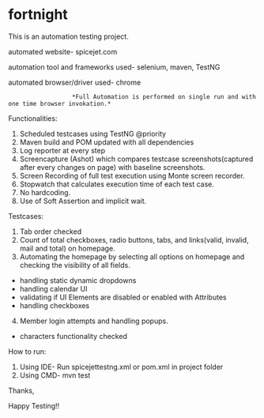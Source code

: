 # fortnight

This is an automation testing project.

automated website- spicejet.com

automation tool and frameworks used- selenium, maven, TestNG

automated browser/driver used- chrome 
 
                      *Full Automation is performed on single run and with one time browser invokation.*

 
Functionalities:
1. Scheduled testcases using TestNG @priority
2. Maven build and POM updated with all dependencies
3. Log reporter at every step
4. Screencapture (Ashot) which compares testcase screenshots(captured after every changes on page) with baseline screenshots.
5. Screen Recording of full test execution using Monte screen recorder.
6. Stopwatch that calculates execution time of each test case.
7. No hardcoding.
8. Use of Soft Assertion and implicit wait.


Testcases:
1. Tab order checked
2. Count of total checkboxes, radio buttons, tabs, and links(valid, invalid, mail and total) on homepage.
3. Automating the homepage by selecting all options on homepage and checking the visibility of all fields.
- handling static dynamic dropdowns
- handling calendar UI
- validating if UI Elements are disabled or enabled with Attributes
- handling checkboxes
4. Member login attempts and handling popups.
- characters functionality checked


How to run:
1. Using IDE- Run spicejettestng.xml or pom.xml in project folder
2. Using CMD- mvn test




Thanks,

Happy Testing!!
